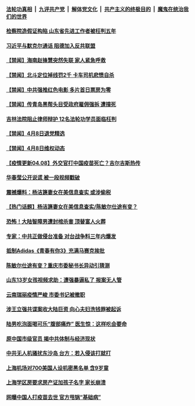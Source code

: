 

####  [法轮功真相](../../../../basic/blob/master/README.md?t=04090232) &nbsp;|&nbsp; [九评共产党](../../../../9ping.md/blob/master/README.md?t=04090232) &nbsp;|&nbsp; [解体党文化](../../../../jtdwh.md/blob/master/README.md?t=04090232)  &nbsp;|&nbsp; [共产主义的终极目的](../../../../gczydzjmd.md/blob/master/README.md?t=04090232) &nbsp;|&nbsp; [魔鬼在统治我们的世界](../../../../mgztzwmdsj.md/blob/master/README.md?t=04090232) 



#### [检察院造假证构陷 山东省先进工作者被枉判五年](../pages/prog204/a103091522.md?t=04090232) 

#### [习近平与默克尔通话 阻德加入反共联盟](../pages/prog204/a103091817.md?t=04090232) 

#### [【禁闻】海南赵锋慧突然失联 家人紧急呼救](../pages/prog204/a103091791.md?t=04090232) 

#### [【禁闻】北斗定位掉线罚2千 卡车司机悲愤自杀](../pages/prog204/a103091800.md?t=04090232) 

#### [【禁闻】中共强推红色电影 多片首日票房为零](../pages/prog204/a103091806.md?t=04090232) 

#### [【禁闻】传青岛黑帮头目受政府雇佣强拆 遭撞死](../pages/prog204/a103091779.md?t=04090232) 

#### [吉林法院阻止律师辩护 12名法轮功学员面临枉判](../pages/prog204/a103091537.md?t=04090232) 

#### [【禁闻】4月8日退党精选](../pages/prog204/a103091767.md?t=04090232) 

#### [【禁闻】4月8日维权动态](../pages/prog204/a103091765.md?t=04090232) 

#### [【疫情更新04.08】外交官打中国疫苗死亡？吉尔吉斯热传](../pages/prog204/a103078521.md?t=04090232) 

#### [华春莹公开说谎 被一段视频戳破](../pages/prog204/a103091671.md?t=04090232) 

#### [震撼爆料：杨洁篪妻女在美信息查实 或涉偷税](../pages/prog204/a103091641.md?t=04090232) 

#### [【热门话题】杨洁篪妻女在美信息查实/陈敏尔仕途有变？](../pages/prog204/a103091618.md?t=04090232) 

#### [恐怖！大陆智障男遭封棺杀害 顶替富人火葬](../pages/prog204/a103091620.md?t=04090232) 

#### [专家：中共正做侵台准备 对台战争料三年内爆发](../pages/prog204/a103091619.md?t=04090232) 

#### [抵制Adidas《青春有你3》充满马赛克挨批](../pages/prog204/a103091622.md?t=04090232) 

#### [陈敏尔仕途有变？重庆市委秘书长异动引猜测](../pages/prog204/a103091582.md?t=04090232) 

#### [山东13岁女孩视频求助：遭强暴逼私了 报案无人管](../pages/prog204/a103091523.md?t=04090232) 

#### [云南瑞丽疫情严峻 市委书记被撤职](../pages/prog204/a103091510.md?t=04090232) 

#### [涉王立强共谍案收大陆巨资 向心夫妇洗钱罪被起诉](../pages/prog204/a103091461.md?t=04090232) 

#### [陆男吃泡面喝可乐“腹部痛炸” 医生惊：这样吃会要命](../pages/prog204/a103091453.md?t=04090232) 

#### [原中国市级官员 揭中共体制与经济现状](../pages/prog204/a103091429.md?t=04090232) 

#### [中共无人机骚扰东沙岛 台方：若入侵该打就打](../pages/prog204/a103091412.md?t=04090232) 

#### [上海机场对700美国人设机密黑名单 含9岁童](../pages/prog204/a103091411.md?t=04090232) 


#### [上海学区房要求房产证加孩子名字 家长崩溃](../pages/prog204/a103091278.md?t=04090232) 


#### [网曝中国人打疫苗去世 官方甩锅“基础病”](../pages/prog204/a103091208.md?t=04090232) 

